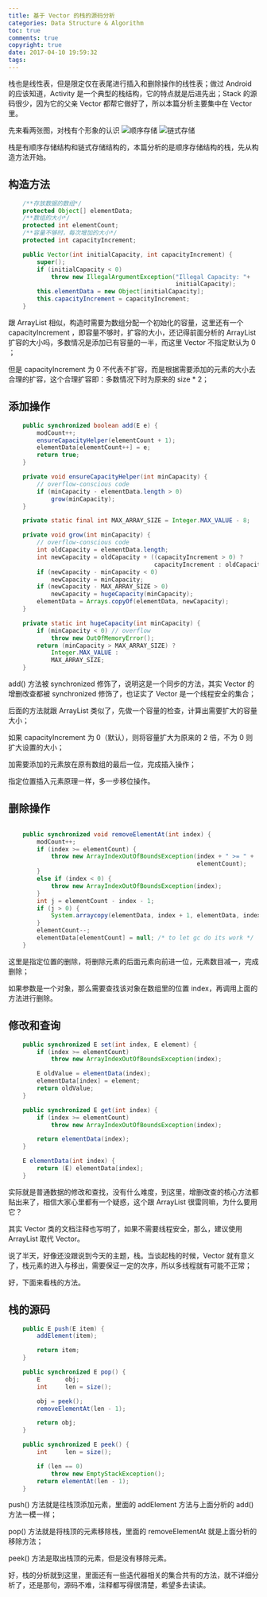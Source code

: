 ```yaml
---
title: 基于 Vector 的栈的源码分析
categories: Data Structure & Algorithm
toc: true
comments: true
copyright: true
date: 2017-04-10 19:59:32
tags:
---
```


栈也是线性表，但是限定仅在表尾进行插入和删除操作的线性表；做过 Android 的应该知道，Activity 是一个典型的栈结构，它的特点就是后进先出；Stack 的源码很少，因为它的父亲 Vector 都帮它做好了，所以本篇分析主要集中在 Vector 里。

<!--more-->
先来看两张图，对栈有个形象的认识
![顺序存储](/images/Structure/stack_seq.png)
![链式存储](/images/Structure/stack_link.png)

栈是有顺序存储结构和链式存储结构的，本篇分析的是顺序存储结构的栈，先从构造方法开始。
## 构造方法
```java
    /**存放数据的数组*/
    protected Object[] elementData;
    /**数组的大小*/
    protected int elementCount;
    /**容量不够时，每次增加的大小*/
    protected int capacityIncrement;

    public Vector(int initialCapacity, int capacityIncrement) {
        super();
        if (initialCapacity < 0)
            throw new IllegalArgumentException("Illegal Capacity: "+
                                               initialCapacity);
        this.elementData = new Object[initialCapacity];
        this.capacityIncrement = capacityIncrement;
    }

```
跟 ArrayList 相似，构造时需要为数组分配一个初始化的容量，这里还有一个 capacityIncrement ，即容量不够时，扩容的大小，还记得前面分析的 ArrayList 扩容的大小吗，多数情况是添加已有容量的一半，而这里 Vector 不指定默认为 0 ；

但是 capacityIncrement 为 0 不代表不扩容，而是根据需要添加的元素的大小去合理的扩容，这个合理扩容即：多数情况下时为原来的 size * 2；


## 添加操作
```java
    public synchronized boolean add(E e) {
        modCount++;
        ensureCapacityHelper(elementCount + 1);
        elementData[elementCount++] = e;
        return true;
    }

    private void ensureCapacityHelper(int minCapacity) {
        // overflow-conscious code
        if (minCapacity - elementData.length > 0)
            grow(minCapacity);
    }

    private static final int MAX_ARRAY_SIZE = Integer.MAX_VALUE - 8;

    private void grow(int minCapacity) {
        // overflow-conscious code
        int oldCapacity = elementData.length;
        int newCapacity = oldCapacity + ((capacityIncrement > 0) ?
                                         capacityIncrement : oldCapacity);
        if (newCapacity - minCapacity < 0)
            newCapacity = minCapacity;
        if (newCapacity - MAX_ARRAY_SIZE > 0)
            newCapacity = hugeCapacity(minCapacity);
        elementData = Arrays.copyOf(elementData, newCapacity);
    }

    private static int hugeCapacity(int minCapacity) {
        if (minCapacity < 0) // overflow
            throw new OutOfMemoryError();
        return (minCapacity > MAX_ARRAY_SIZE) ?
            Integer.MAX_VALUE :
            MAX_ARRAY_SIZE;
    }

```
add() 方法被 synchronized 修饰了，说明这是一个同步的方法，其实 Vector 的增删改查都被 synchronized 修饰了，也证实了 Vector 是一个线程安全的集合；

后面的方法就跟 ArrayList 类似了，先做一个容量的检查，计算出需要扩大的容量大小；

如果 capacityIncrement 为 0（默认），则将容量扩大为原来的 2 倍，不为 0 则扩大设置的大小；

加需要添加的元素放在原有数组的最后一位，完成插入操作；

指定位置插入元素原理一样，多一步移位操作。

## 删除操作
```java

    public synchronized void removeElementAt(int index) {
        modCount++;
        if (index >= elementCount) {
            throw new ArrayIndexOutOfBoundsException(index + " >= " +
                                                     elementCount);
        }
        else if (index < 0) {
            throw new ArrayIndexOutOfBoundsException(index);
        }
        int j = elementCount - index - 1;
        if (j > 0) {
            System.arraycopy(elementData, index + 1, elementData, index, j);
        }
        elementCount--;
        elementData[elementCount] = null; /* to let gc do its work */
    }

```
这里是指定位置的删除，将删除元素的后面元素向前进一位，元素数目减一，完成删除；

如果参数是一个对象，那么需要查找该对象在数组里的位置 index，再调用上面的方法进行删除。

## 修改和查询
```java
    public synchronized E set(int index, E element) {
        if (index >= elementCount)
            throw new ArrayIndexOutOfBoundsException(index);

        E oldValue = elementData(index);
        elementData[index] = element;
        return oldValue;
    }

    public synchronized E get(int index) {
        if (index >= elementCount)
            throw new ArrayIndexOutOfBoundsException(index);

        return elementData(index);
    }

    E elementData(int index) {
        return (E) elementData[index];
    }

```

实际就是普通数据的修改和查找，没有什么难度，到这里，增删改查的核心方法都贴出来了，相信大家心里都有一个疑惑，这个跟 ArrayList 很雷同嘛，为什么要用它？

其实 Vector 类的文档注释也写明了，如果不需要线程安全，那么，建议使用 ArrayList 取代 Vector。

说了半天，好像还没跟说到今天的主题，栈。当谈起栈的时候，Vector 就有意义了，栈元素的进入与移出，需要保证一定的次序，所以多线程就有可能不正常；

好，下面来看栈的方法。

## 栈的源码
```java
    public E push(E item) {
        addElement(item);

        return item;
    }

    public synchronized E pop() {
        E       obj;
        int     len = size();

        obj = peek();
        removeElementAt(len - 1);

        return obj;
    }

    public synchronized E peek() {
        int     len = size();

        if (len == 0)
            throw new EmptyStackException();
        return elementAt(len - 1);
    }

```
push() 方法就是往栈顶添加元素，里面的 addElement 方法与上面分析的 add() 方法一模一样；

pop() 方法就是将栈顶的元素移除栈，里面的 removeElementAt 就是上面分析的移除方法；

peek() 方法是取出栈顶的元素，但是没有移除元素。


好，栈的分析就到这里，里面还有一些迭代器相关的集合共有的方法，就不详细分析了，还是那句，源码不难，注释都写得很清楚，希望多去读读。



